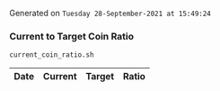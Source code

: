 Generated on `Tuesday 28-September-2021 at 15:49:24`

### Current to Target Coin Ratio
`current_coin_ratio.sh`

Date|Current|Target|Ratio
---|---|---|---

